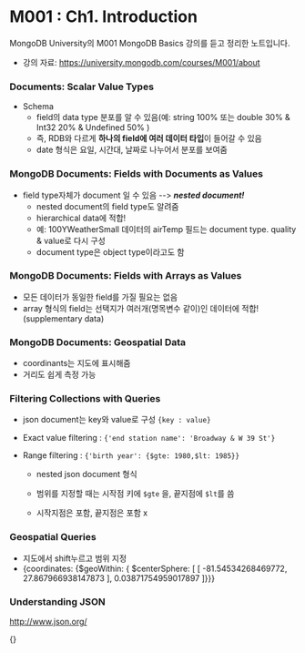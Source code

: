 # M001 : Ch1. Introduction

MongoDB University의 M001 MongoDB Basics 강의를 듣고 정리한 노트입니다. 

- 강의 자료: https://university.mongodb.com/courses/M001/about



###  Documents: Scalar Value Types

- Schema
  -  field의 data type 분포를 알 수 있음(예: string 100% 또는 double 30% & Int32 20% & Undefined 50% )
    - 즉, RDB와 다르게 **하나의 field에 여러 데이터 타입**이 들어갈 수 있음
  - date 형식은 요일, 시간대, 날짜로 나누어서 분포를 보여줌



### MongoDB Documents: Fields with Documents as Values

- field type자체가 document 일 수 있음 --> ***nested document!***
  - nested document의 field type도 알려줌
  - hierarchical data에 적합!
  - 예: 100YWeatherSmall 데이터의 airTemp 필드는 document type. quality & value로 다시 구성
  - document type은 object type이라고도 함



### MongoDB Documents: Fields with Arrays as Values

- 모든 데이터가 동일한 field를 가질 필요는 없음
- array 형식의 field는 선택지가 여러개(명목변수 같이)인 데이터에 적합!(supplementary data)



### MongoDB Documents: Geospatial Data

- coordinants는 지도에 표시해줌
- 거리도 쉽게 측정 가능



### Filtering Collections with Queries

- json document는 key와 value로 구성 `{key : value}`

- Exact value filtering : `{'end station name': 'Broadway & W 39 St'}`

- Range filtering : `{'birth year': {$gte: 1980,$lt: 1985}}` 

  - nested json document 형식
  - 범위를 지정할 때는 시작점 키에 `$gte` 을, 끝지점에 `$lt`를 씀

  - 시작지점은 포함, 끝지점은 포함 x



### Geospatial Queries

- 지도에서 shift누르고 범위 지정
- {coordinates: {$geoWithin: { $centerSphere: [ [ -81.54534268469772, 27.867966938147873 ], 0.03871754959017897 ]}}}





### Understanding JSON

http://www.json.org/

{}